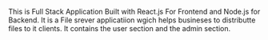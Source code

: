 This is Full Stack Application Built with React.js For Frontend and Node.js for Backend. It is a File srever applicatiion wgich helps busineses to distributte files to it clients. It contains the user section and the admin section.
